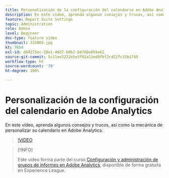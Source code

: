 ```yaml
---
title: Personalización de la configuración del calendario en Adobe Analytics
description: En este vídeo, aprenda algunos consejos y trucos, así como la mecánica de personalizar su calendario en Adobe Analytics.
feature: Report Suite Settings
topic: Administration
role: Admin
level: Beginner
doc-type: feature video
thumbnail: 333003.jpg
kt: 7654
exl-id: d04273ec-58e1-4dd7-b0b2-84708e059a62
source-git-commit: 5c11ee3222e5e3f81a13ed8fbf2cd22fc32b1740
workflow-type: ht
source-wordcount: '79'
ht-degree: 100%

---
```


# Personalización de la configuración del calendario en Adobe Analytics

En este vídeo, aprenda algunos consejos y trucos, así como la mecánica de personalizar su calendario en Adobe Analytics.

>[!VIDEO](https://video.tv.adobe.com/v/333003/?quality=12&learn=on)

>[!INFO]
>
> Este vídeo forma parte del curso [Configuración y administración de grupos de informes en Adobe Analytics](https://experienceleague.adobe.com/?recommended=Analytics-A-1-2021.1.administration&amp;lang=es), disponible de forma gratuita en Experience League.